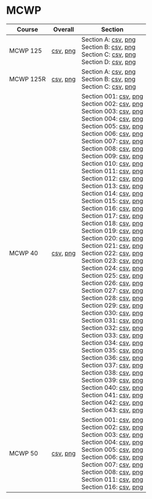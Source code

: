 # MCWP

| Course | Overall | Section |
| ------ | ------- | ------- |
| MCWP 125 | [csv](https://github.com/UCSD-Historical-Enrollment-Data/2023Fall/blob/main/overall/MCWP%20125.csv), [png](https://raw.githubusercontent.com/UCSD-Historical-Enrollment-Data/2023Fall/main/plot_overall/MCWP%20125.png) | Section A: [csv](https://github.com/UCSD-Historical-Enrollment-Data/2023Fall/blob/main/section/MCWP%20125_A.csv), [png](https://raw.githubusercontent.com/UCSD-Historical-Enrollment-Data/2023Fall/main/plot_section/MCWP%20125_A.png)<br>Section B: [csv](https://github.com/UCSD-Historical-Enrollment-Data/2023Fall/blob/main/section/MCWP%20125_B.csv), [png](https://raw.githubusercontent.com/UCSD-Historical-Enrollment-Data/2023Fall/main/plot_section/MCWP%20125_B.png)<br>Section C: [csv](https://github.com/UCSD-Historical-Enrollment-Data/2023Fall/blob/main/section/MCWP%20125_C.csv), [png](https://raw.githubusercontent.com/UCSD-Historical-Enrollment-Data/2023Fall/main/plot_section/MCWP%20125_C.png)<br>Section D: [csv](https://github.com/UCSD-Historical-Enrollment-Data/2023Fall/blob/main/section/MCWP%20125_D.csv), [png](https://raw.githubusercontent.com/UCSD-Historical-Enrollment-Data/2023Fall/main/plot_section/MCWP%20125_D.png) |
| MCWP 125R | [csv](https://github.com/UCSD-Historical-Enrollment-Data/2023Fall/blob/main/overall/MCWP%20125R.csv), [png](https://raw.githubusercontent.com/UCSD-Historical-Enrollment-Data/2023Fall/main/plot_overall/MCWP%20125R.png) | Section A: [csv](https://github.com/UCSD-Historical-Enrollment-Data/2023Fall/blob/main/section/MCWP%20125R_A.csv), [png](https://raw.githubusercontent.com/UCSD-Historical-Enrollment-Data/2023Fall/main/plot_section/MCWP%20125R_A.png)<br>Section B: [csv](https://github.com/UCSD-Historical-Enrollment-Data/2023Fall/blob/main/section/MCWP%20125R_B.csv), [png](https://raw.githubusercontent.com/UCSD-Historical-Enrollment-Data/2023Fall/main/plot_section/MCWP%20125R_B.png)<br>Section C: [csv](https://github.com/UCSD-Historical-Enrollment-Data/2023Fall/blob/main/section/MCWP%20125R_C.csv), [png](https://raw.githubusercontent.com/UCSD-Historical-Enrollment-Data/2023Fall/main/plot_section/MCWP%20125R_C.png) |
| MCWP 40 | [csv](https://github.com/UCSD-Historical-Enrollment-Data/2023Fall/blob/main/overall/MCWP%2040.csv), [png](https://raw.githubusercontent.com/UCSD-Historical-Enrollment-Data/2023Fall/main/plot_overall/MCWP%2040.png) | Section 001: [csv](https://github.com/UCSD-Historical-Enrollment-Data/2023Fall/blob/main/section/MCWP%2040_001.csv), [png](https://raw.githubusercontent.com/UCSD-Historical-Enrollment-Data/2023Fall/main/plot_section/MCWP%2040_001.png)<br>Section 002: [csv](https://github.com/UCSD-Historical-Enrollment-Data/2023Fall/blob/main/section/MCWP%2040_002.csv), [png](https://raw.githubusercontent.com/UCSD-Historical-Enrollment-Data/2023Fall/main/plot_section/MCWP%2040_002.png)<br>Section 003: [csv](https://github.com/UCSD-Historical-Enrollment-Data/2023Fall/blob/main/section/MCWP%2040_003.csv), [png](https://raw.githubusercontent.com/UCSD-Historical-Enrollment-Data/2023Fall/main/plot_section/MCWP%2040_003.png)<br>Section 004: [csv](https://github.com/UCSD-Historical-Enrollment-Data/2023Fall/blob/main/section/MCWP%2040_004.csv), [png](https://raw.githubusercontent.com/UCSD-Historical-Enrollment-Data/2023Fall/main/plot_section/MCWP%2040_004.png)<br>Section 005: [csv](https://github.com/UCSD-Historical-Enrollment-Data/2023Fall/blob/main/section/MCWP%2040_005.csv), [png](https://raw.githubusercontent.com/UCSD-Historical-Enrollment-Data/2023Fall/main/plot_section/MCWP%2040_005.png)<br>Section 006: [csv](https://github.com/UCSD-Historical-Enrollment-Data/2023Fall/blob/main/section/MCWP%2040_006.csv), [png](https://raw.githubusercontent.com/UCSD-Historical-Enrollment-Data/2023Fall/main/plot_section/MCWP%2040_006.png)<br>Section 007: [csv](https://github.com/UCSD-Historical-Enrollment-Data/2023Fall/blob/main/section/MCWP%2040_007.csv), [png](https://raw.githubusercontent.com/UCSD-Historical-Enrollment-Data/2023Fall/main/plot_section/MCWP%2040_007.png)<br>Section 008: [csv](https://github.com/UCSD-Historical-Enrollment-Data/2023Fall/blob/main/section/MCWP%2040_008.csv), [png](https://raw.githubusercontent.com/UCSD-Historical-Enrollment-Data/2023Fall/main/plot_section/MCWP%2040_008.png)<br>Section 009: [csv](https://github.com/UCSD-Historical-Enrollment-Data/2023Fall/blob/main/section/MCWP%2040_009.csv), [png](https://raw.githubusercontent.com/UCSD-Historical-Enrollment-Data/2023Fall/main/plot_section/MCWP%2040_009.png)<br>Section 010: [csv](https://github.com/UCSD-Historical-Enrollment-Data/2023Fall/blob/main/section/MCWP%2040_010.csv), [png](https://raw.githubusercontent.com/UCSD-Historical-Enrollment-Data/2023Fall/main/plot_section/MCWP%2040_010.png)<br>Section 011: [csv](https://github.com/UCSD-Historical-Enrollment-Data/2023Fall/blob/main/section/MCWP%2040_011.csv), [png](https://raw.githubusercontent.com/UCSD-Historical-Enrollment-Data/2023Fall/main/plot_section/MCWP%2040_011.png)<br>Section 012: [csv](https://github.com/UCSD-Historical-Enrollment-Data/2023Fall/blob/main/section/MCWP%2040_012.csv), [png](https://raw.githubusercontent.com/UCSD-Historical-Enrollment-Data/2023Fall/main/plot_section/MCWP%2040_012.png)<br>Section 013: [csv](https://github.com/UCSD-Historical-Enrollment-Data/2023Fall/blob/main/section/MCWP%2040_013.csv), [png](https://raw.githubusercontent.com/UCSD-Historical-Enrollment-Data/2023Fall/main/plot_section/MCWP%2040_013.png)<br>Section 014: [csv](https://github.com/UCSD-Historical-Enrollment-Data/2023Fall/blob/main/section/MCWP%2040_014.csv), [png](https://raw.githubusercontent.com/UCSD-Historical-Enrollment-Data/2023Fall/main/plot_section/MCWP%2040_014.png)<br>Section 015: [csv](https://github.com/UCSD-Historical-Enrollment-Data/2023Fall/blob/main/section/MCWP%2040_015.csv), [png](https://raw.githubusercontent.com/UCSD-Historical-Enrollment-Data/2023Fall/main/plot_section/MCWP%2040_015.png)<br>Section 016: [csv](https://github.com/UCSD-Historical-Enrollment-Data/2023Fall/blob/main/section/MCWP%2040_016.csv), [png](https://raw.githubusercontent.com/UCSD-Historical-Enrollment-Data/2023Fall/main/plot_section/MCWP%2040_016.png)<br>Section 017: [csv](https://github.com/UCSD-Historical-Enrollment-Data/2023Fall/blob/main/section/MCWP%2040_017.csv), [png](https://raw.githubusercontent.com/UCSD-Historical-Enrollment-Data/2023Fall/main/plot_section/MCWP%2040_017.png)<br>Section 018: [csv](https://github.com/UCSD-Historical-Enrollment-Data/2023Fall/blob/main/section/MCWP%2040_018.csv), [png](https://raw.githubusercontent.com/UCSD-Historical-Enrollment-Data/2023Fall/main/plot_section/MCWP%2040_018.png)<br>Section 019: [csv](https://github.com/UCSD-Historical-Enrollment-Data/2023Fall/blob/main/section/MCWP%2040_019.csv), [png](https://raw.githubusercontent.com/UCSD-Historical-Enrollment-Data/2023Fall/main/plot_section/MCWP%2040_019.png)<br>Section 020: [csv](https://github.com/UCSD-Historical-Enrollment-Data/2023Fall/blob/main/section/MCWP%2040_020.csv), [png](https://raw.githubusercontent.com/UCSD-Historical-Enrollment-Data/2023Fall/main/plot_section/MCWP%2040_020.png)<br>Section 021: [csv](https://github.com/UCSD-Historical-Enrollment-Data/2023Fall/blob/main/section/MCWP%2040_021.csv), [png](https://raw.githubusercontent.com/UCSD-Historical-Enrollment-Data/2023Fall/main/plot_section/MCWP%2040_021.png)<br>Section 022: [csv](https://github.com/UCSD-Historical-Enrollment-Data/2023Fall/blob/main/section/MCWP%2040_022.csv), [png](https://raw.githubusercontent.com/UCSD-Historical-Enrollment-Data/2023Fall/main/plot_section/MCWP%2040_022.png)<br>Section 023: [csv](https://github.com/UCSD-Historical-Enrollment-Data/2023Fall/blob/main/section/MCWP%2040_023.csv), [png](https://raw.githubusercontent.com/UCSD-Historical-Enrollment-Data/2023Fall/main/plot_section/MCWP%2040_023.png)<br>Section 024: [csv](https://github.com/UCSD-Historical-Enrollment-Data/2023Fall/blob/main/section/MCWP%2040_024.csv), [png](https://raw.githubusercontent.com/UCSD-Historical-Enrollment-Data/2023Fall/main/plot_section/MCWP%2040_024.png)<br>Section 025: [csv](https://github.com/UCSD-Historical-Enrollment-Data/2023Fall/blob/main/section/MCWP%2040_025.csv), [png](https://raw.githubusercontent.com/UCSD-Historical-Enrollment-Data/2023Fall/main/plot_section/MCWP%2040_025.png)<br>Section 026: [csv](https://github.com/UCSD-Historical-Enrollment-Data/2023Fall/blob/main/section/MCWP%2040_026.csv), [png](https://raw.githubusercontent.com/UCSD-Historical-Enrollment-Data/2023Fall/main/plot_section/MCWP%2040_026.png)<br>Section 027: [csv](https://github.com/UCSD-Historical-Enrollment-Data/2023Fall/blob/main/section/MCWP%2040_027.csv), [png](https://raw.githubusercontent.com/UCSD-Historical-Enrollment-Data/2023Fall/main/plot_section/MCWP%2040_027.png)<br>Section 028: [csv](https://github.com/UCSD-Historical-Enrollment-Data/2023Fall/blob/main/section/MCWP%2040_028.csv), [png](https://raw.githubusercontent.com/UCSD-Historical-Enrollment-Data/2023Fall/main/plot_section/MCWP%2040_028.png)<br>Section 029: [csv](https://github.com/UCSD-Historical-Enrollment-Data/2023Fall/blob/main/section/MCWP%2040_029.csv), [png](https://raw.githubusercontent.com/UCSD-Historical-Enrollment-Data/2023Fall/main/plot_section/MCWP%2040_029.png)<br>Section 030: [csv](https://github.com/UCSD-Historical-Enrollment-Data/2023Fall/blob/main/section/MCWP%2040_030.csv), [png](https://raw.githubusercontent.com/UCSD-Historical-Enrollment-Data/2023Fall/main/plot_section/MCWP%2040_030.png)<br>Section 031: [csv](https://github.com/UCSD-Historical-Enrollment-Data/2023Fall/blob/main/section/MCWP%2040_031.csv), [png](https://raw.githubusercontent.com/UCSD-Historical-Enrollment-Data/2023Fall/main/plot_section/MCWP%2040_031.png)<br>Section 032: [csv](https://github.com/UCSD-Historical-Enrollment-Data/2023Fall/blob/main/section/MCWP%2040_032.csv), [png](https://raw.githubusercontent.com/UCSD-Historical-Enrollment-Data/2023Fall/main/plot_section/MCWP%2040_032.png)<br>Section 033: [csv](https://github.com/UCSD-Historical-Enrollment-Data/2023Fall/blob/main/section/MCWP%2040_033.csv), [png](https://raw.githubusercontent.com/UCSD-Historical-Enrollment-Data/2023Fall/main/plot_section/MCWP%2040_033.png)<br>Section 034: [csv](https://github.com/UCSD-Historical-Enrollment-Data/2023Fall/blob/main/section/MCWP%2040_034.csv), [png](https://raw.githubusercontent.com/UCSD-Historical-Enrollment-Data/2023Fall/main/plot_section/MCWP%2040_034.png)<br>Section 035: [csv](https://github.com/UCSD-Historical-Enrollment-Data/2023Fall/blob/main/section/MCWP%2040_035.csv), [png](https://raw.githubusercontent.com/UCSD-Historical-Enrollment-Data/2023Fall/main/plot_section/MCWP%2040_035.png)<br>Section 036: [csv](https://github.com/UCSD-Historical-Enrollment-Data/2023Fall/blob/main/section/MCWP%2040_036.csv), [png](https://raw.githubusercontent.com/UCSD-Historical-Enrollment-Data/2023Fall/main/plot_section/MCWP%2040_036.png)<br>Section 037: [csv](https://github.com/UCSD-Historical-Enrollment-Data/2023Fall/blob/main/section/MCWP%2040_037.csv), [png](https://raw.githubusercontent.com/UCSD-Historical-Enrollment-Data/2023Fall/main/plot_section/MCWP%2040_037.png)<br>Section 038: [csv](https://github.com/UCSD-Historical-Enrollment-Data/2023Fall/blob/main/section/MCWP%2040_038.csv), [png](https://raw.githubusercontent.com/UCSD-Historical-Enrollment-Data/2023Fall/main/plot_section/MCWP%2040_038.png)<br>Section 039: [csv](https://github.com/UCSD-Historical-Enrollment-Data/2023Fall/blob/main/section/MCWP%2040_039.csv), [png](https://raw.githubusercontent.com/UCSD-Historical-Enrollment-Data/2023Fall/main/plot_section/MCWP%2040_039.png)<br>Section 040: [csv](https://github.com/UCSD-Historical-Enrollment-Data/2023Fall/blob/main/section/MCWP%2040_040.csv), [png](https://raw.githubusercontent.com/UCSD-Historical-Enrollment-Data/2023Fall/main/plot_section/MCWP%2040_040.png)<br>Section 041: [csv](https://github.com/UCSD-Historical-Enrollment-Data/2023Fall/blob/main/section/MCWP%2040_041.csv), [png](https://raw.githubusercontent.com/UCSD-Historical-Enrollment-Data/2023Fall/main/plot_section/MCWP%2040_041.png)<br>Section 042: [csv](https://github.com/UCSD-Historical-Enrollment-Data/2023Fall/blob/main/section/MCWP%2040_042.csv), [png](https://raw.githubusercontent.com/UCSD-Historical-Enrollment-Data/2023Fall/main/plot_section/MCWP%2040_042.png)<br>Section 043: [csv](https://github.com/UCSD-Historical-Enrollment-Data/2023Fall/blob/main/section/MCWP%2040_043.csv), [png](https://raw.githubusercontent.com/UCSD-Historical-Enrollment-Data/2023Fall/main/plot_section/MCWP%2040_043.png) |
| MCWP 50 | [csv](https://github.com/UCSD-Historical-Enrollment-Data/2023Fall/blob/main/overall/MCWP%2050.csv), [png](https://raw.githubusercontent.com/UCSD-Historical-Enrollment-Data/2023Fall/main/plot_overall/MCWP%2050.png) | Section 001: [csv](https://github.com/UCSD-Historical-Enrollment-Data/2023Fall/blob/main/section/MCWP%2050_001.csv), [png](https://raw.githubusercontent.com/UCSD-Historical-Enrollment-Data/2023Fall/main/plot_section/MCWP%2050_001.png)<br>Section 002: [csv](https://github.com/UCSD-Historical-Enrollment-Data/2023Fall/blob/main/section/MCWP%2050_002.csv), [png](https://raw.githubusercontent.com/UCSD-Historical-Enrollment-Data/2023Fall/main/plot_section/MCWP%2050_002.png)<br>Section 003: [csv](https://github.com/UCSD-Historical-Enrollment-Data/2023Fall/blob/main/section/MCWP%2050_003.csv), [png](https://raw.githubusercontent.com/UCSD-Historical-Enrollment-Data/2023Fall/main/plot_section/MCWP%2050_003.png)<br>Section 004: [csv](https://github.com/UCSD-Historical-Enrollment-Data/2023Fall/blob/main/section/MCWP%2050_004.csv), [png](https://raw.githubusercontent.com/UCSD-Historical-Enrollment-Data/2023Fall/main/plot_section/MCWP%2050_004.png)<br>Section 005: [csv](https://github.com/UCSD-Historical-Enrollment-Data/2023Fall/blob/main/section/MCWP%2050_005.csv), [png](https://raw.githubusercontent.com/UCSD-Historical-Enrollment-Data/2023Fall/main/plot_section/MCWP%2050_005.png)<br>Section 006: [csv](https://github.com/UCSD-Historical-Enrollment-Data/2023Fall/blob/main/section/MCWP%2050_006.csv), [png](https://raw.githubusercontent.com/UCSD-Historical-Enrollment-Data/2023Fall/main/plot_section/MCWP%2050_006.png)<br>Section 007: [csv](https://github.com/UCSD-Historical-Enrollment-Data/2023Fall/blob/main/section/MCWP%2050_007.csv), [png](https://raw.githubusercontent.com/UCSD-Historical-Enrollment-Data/2023Fall/main/plot_section/MCWP%2050_007.png)<br>Section 008: [csv](https://github.com/UCSD-Historical-Enrollment-Data/2023Fall/blob/main/section/MCWP%2050_008.csv), [png](https://raw.githubusercontent.com/UCSD-Historical-Enrollment-Data/2023Fall/main/plot_section/MCWP%2050_008.png)<br>Section 011: [csv](https://github.com/UCSD-Historical-Enrollment-Data/2023Fall/blob/main/section/MCWP%2050_011.csv), [png](https://raw.githubusercontent.com/UCSD-Historical-Enrollment-Data/2023Fall/main/plot_section/MCWP%2050_011.png)<br>Section 016: [csv](https://github.com/UCSD-Historical-Enrollment-Data/2023Fall/blob/main/section/MCWP%2050_016.csv), [png](https://raw.githubusercontent.com/UCSD-Historical-Enrollment-Data/2023Fall/main/plot_section/MCWP%2050_016.png) |
